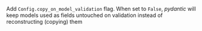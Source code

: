 Add `Config.copy_on_model_validation` flag. When set to `False`, _pydantic_ will keep models used as fields
untouched on validation instead of reconstructing (copying) them